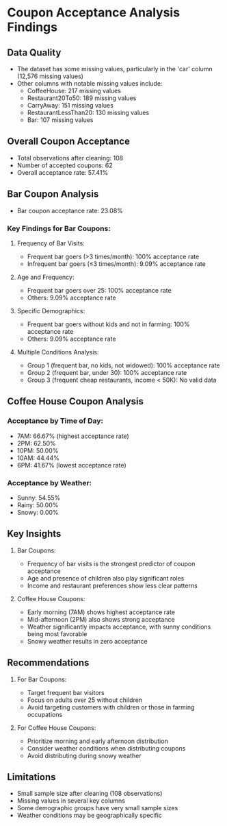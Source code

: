 # Coupon Acceptance Analysis Findings

## Data Quality
- The dataset has some missing values, particularly in the 'car' column (12,576 missing values)
- Other columns with notable missing values include:
  - CoffeeHouse: 217 missing values
  - Restaurant20To50: 189 missing values
  - CarryAway: 151 missing values
  - RestaurantLessThan20: 130 missing values
  - Bar: 107 missing values

## Overall Coupon Acceptance
- Total observations after cleaning: 108
- Number of accepted coupons: 62
- Overall acceptance rate: 57.41%

## Bar Coupon Analysis
- Bar coupon acceptance rate: 23.08%

### Key Findings for Bar Coupons:
1. Frequency of Bar Visits:
   - Frequent bar goers (>3 times/month): 100% acceptance rate
   - Infrequent bar goers (≤3 times/month): 9.09% acceptance rate

2. Age and Frequency:
   - Frequent bar goers over 25: 100% acceptance rate
   - Others: 9.09% acceptance rate

3. Specific Demographics:
   - Frequent bar goers without kids and not in farming: 100% acceptance rate
   - Others: 9.09% acceptance rate

4. Multiple Conditions Analysis:
   - Group 1 (frequent bar, no kids, not widowed): 100% acceptance rate
   - Group 2 (frequent bar, under 30): 100% acceptance rate
   - Group 3 (frequent cheap restaurants, income < 50K): No valid data

## Coffee House Coupon Analysis

### Acceptance by Time of Day:
- 7AM: 66.67% (highest acceptance rate)
- 2PM: 62.50%
- 10PM: 50.00%
- 10AM: 44.44%
- 6PM: 41.67% (lowest acceptance rate)

### Acceptance by Weather:
- Sunny: 54.55%
- Rainy: 50.00%
- Snowy: 0.00%

## Key Insights

1. Bar Coupons:
   - Frequency of bar visits is the strongest predictor of coupon acceptance
   - Age and presence of children also play significant roles
   - Income and restaurant preferences show less clear patterns

2. Coffee House Coupons:
   - Early morning (7AM) shows highest acceptance rate
   - Mid-afternoon (2PM) also shows strong acceptance
   - Weather significantly impacts acceptance, with sunny conditions being most favorable
   - Snowy weather results in zero acceptance

## Recommendations

1. For Bar Coupons:
   - Target frequent bar visitors
   - Focus on adults over 25 without children
   - Avoid targeting customers with children or those in farming occupations

2. For Coffee House Coupons:
   - Prioritize morning and early afternoon distribution
   - Consider weather conditions when distributing coupons
   - Avoid distributing during snowy weather

## Limitations
- Small sample size after cleaning (108 observations)
- Missing values in several key columns
- Some demographic groups have very small sample sizes
- Weather conditions may be geographically specific 